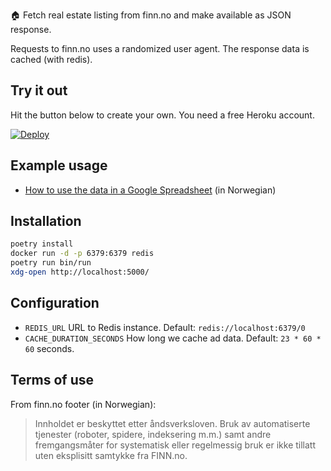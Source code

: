 🏠 Fetch real estate listing from finn.no and make available as JSON response.

Requests to finn.no uses a randomized user agent. The response data is cached (with redis).

## Try it out

Hit the button below to create your own. You need a free Heroku account.

[![Deploy](https://www.herokucdn.com/deploy/button.svg)](https://heroku.com/deploy?template=https://github.com/nikolaik/pyfinn/tree/master)

## Example usage

- [How to use the data in a Google Spreadsheet](https://medium.com/@nikolaik/samle-boligannonser-fra-finn-no-i-et-regneark-med-google-sheets-d0e4fd2ae19f) (in Norwegian)

## Installation

```bash
poetry install
docker run -d -p 6379:6379 redis
poetry run bin/run
xdg-open http://localhost:5000/
```

## Configuration

- `REDIS_URL` URL to Redis instance. Default: `redis://localhost:6379/0`
- `CACHE_DURATION_SECONDS` How long we cache ad data. Default: `23 * 60 * 60` seconds.

## Terms of use

From finn.no footer (in Norwegian):
> Innholdet er beskyttet etter åndsverksloven. Bruk av automatiserte tjenester (roboter, spidere, indeksering m.m.) samt andre fremgangsmåter for systematisk eller regelmessig bruk er ikke tillatt uten eksplisitt samtykke fra FINN.no.
